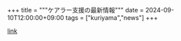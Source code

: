 +++
title = """ケアラー支援の最新情報"""
date = 2024-09-10T12:00:00+09:00
tags = ["kuriyama","news"]
+++


[link](https://www.town.kuriyama.hokkaido.jp/site/keara-sien/15220.html)
